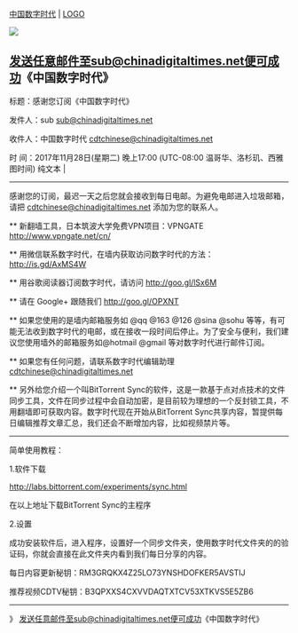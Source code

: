 
[中国数字时代](https://chinadigitaltimes.net/chinese/) | [LOGO](https://chinadigitaltimes.net/chinese/wp-content/themes/cdt/images/header-bg.jpg)

<img src="https://camo.githubusercontent.com/234ba4597a33c9a52553c385be52f615fad5314a/68747470733a2f2f6368696e616469676974616c74696d65732e6e65742f6368696e6573652f77702d636f6e74656e742f7468656d65732f6364742f696d616765732f6865616465722d62672e6a7067"/>

发送任意邮件至sub@chinadigitaltimes.net便可成功《中国数字时代》 
------------------------------------------------------------
标题：感谢您订阅《中国数字时代》 
	
发件人：sub <sub@chinadigitaltimes.net>  

收件人：中国数字时代 <cdtchinese@chinadigitaltimes.net>

时   间：2017年11月28日(星期二) 晚上17:00 (UTC-08:00 温哥华、洛杉玑、西雅图时间)	纯文本 |

--------------------------------------------------------------------

感谢您的订阅，最迟一天之后您就会接收到每日电邮。为避免电邮进入垃圾邮箱，请把 cdtchinese@chinadigitaltimes.net 添加为您的联系人。

** 新翻墙工具，日本筑波大学免费VPN项目：VPNGATE http://www.vpngate.net/cn/

** 用微信联系数字时代，在墙内获取访问数字时代的方法：http://is.gd/AxMS4W

** 用谷歌阅读器订阅数字时代，请访问 http://goo.gl/lSx6M

** 请在 Google+ 跟随我们 http://goo.gl/OPXNT

** 如果您使用的是墙内邮箱服务如 @qq @163 @126 @sina @sohu 等等，有可能无法收到数字时代的电邮，或在接收一段时间后停止。为了安全与便利，我们建议您使用墙外的邮箱服务如@hotmail @gmail 等对数字时代进行邮件订阅。

** 如果您有任何问题，请联系数字时代编辑助理 cdtchinese@chinadigitaltimes.net

** 另外给您介绍一个叫BitTorrent Sync的软件，这是一款基于点对点技术的文件同步工具，文件在同步过程中会自动加密，是目前较为理想的一个反封锁工具，不用翻墙即可获取内容。数字时代现在开始从BitTorrent Sync共享内容，暂提供每日编辑推荐文章汇总，我们还会不断增加内容，比如视频禁片等。

--------------------------------------------------------------------


简单使用教程：

1.软件下载

http://labs.bittorrent.com/experiments/sync.html

在以上地址下载BitTorrent Sync的主程序

2.设置

成功安装软件后，进入程序，设置好一个同步文件夹，使用数字时代文件夹的的验证码，你就会直接在此文件夹内看到我们每日分享的内容。

每日内容更新秘钥：RM3GRQKX4Z25LO73YNSHDOFKER5AVSTIJ

推荐视频CDTV秘钥：B3QPXXS4CXVVDAQTXTCV53XTKVS5E5ZB6

--------------------------------------------------------------------
》 发送任意邮件至sub@chinadigitaltimes.net便可成功《中国数字时代》 
